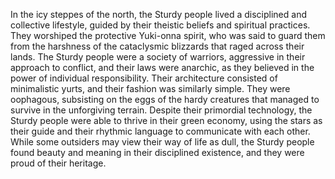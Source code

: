 In the icy steppes of the north, the Sturdy people lived a disciplined and collective lifestyle, guided by their theistic beliefs and spiritual practices. They worshiped the protective Yuki-onna spirit, who was said to guard them from the harshness of the cataclysmic blizzards that raged across their lands. The Sturdy people were a society of warriors, aggressive in their approach to conflict, and their laws were anarchic, as they believed in the power of individual responsibility. Their architecture consisted of minimalistic yurts, and their fashion was similarly simple. They were oophagous, subsisting on the eggs of the hardy creatures that managed to survive in the unforgiving terrain. Despite their primordial technology, the Sturdy people were able to thrive in their green economy, using the stars as their guide and their rhythmic language to communicate with each other. While some outsiders may view their way of life as dull, the Sturdy people found beauty and meaning in their disciplined existence, and they were proud of their heritage.
